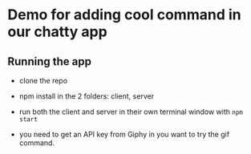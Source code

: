 # Demo for adding cool command in our chatty app

## Running the app

- clone the repo
- npm install in the 2 folders: client, server
- run both the client and server in their own terminal window with `npm start`

- you need to get an API key from Giphy in you want to try the gif command.

